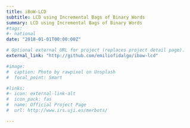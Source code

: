 ```yaml
---
title: iBoW-LCD
subtitle: LCD using Incremental Bags of Binary Words
summary: LCD using Incremental Bags of Binary Words
#tags:
#- national
date: "2018-01-01T00:00:00Z"

# Optional external URL for project (replaces project detail page).
external_link: "http://github.com/emiliofidalgo/ibow-lcd"

#image:
#  caption: Photo by rawpixel on Unsplash
#  focal_point: Smart

#links:
#- icon: external-link-alt
#  icon_pack: fas
#  name: Official Project Page
#  url: http://www.irs.uji.es/merbots/

---
```

<div style="text-align: justify">

</div>